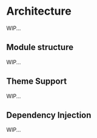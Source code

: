 # Architecture

WIP...

## Module structure

WIP...

## Theme Support

WIP...

## Dependency Injection

WIP...

